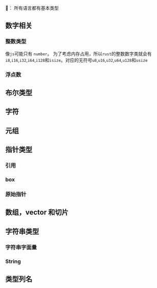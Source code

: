 
🤔： 所有语言都有基本类型

## 数字相关

### 整数类型

像`js`可能只有 `number`。 为了考虑内存占用，所以`rust`的整数数字类就会有`i8`,`i16`,`i32`,`i64`,`i128`和`isize`。对应的无符号`u8`,`u16`,`u32`,`u64`,`u128`和`usize`

### 浮点数

## 布尔类型

## 字符

## 元组

## 指针类型

### 引用

### box

### 原始指针

## 数组，vector 和切片


## 字符串类型

### 字符串字面量

### String

## 类型列名

